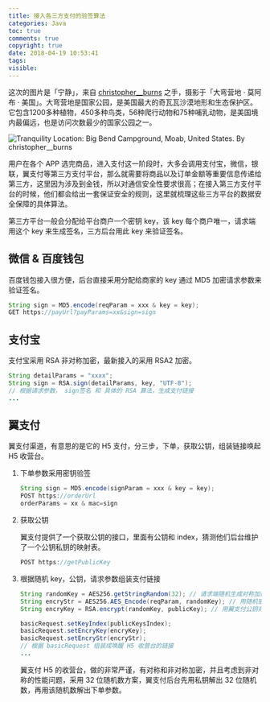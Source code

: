 ```yaml
---
title: 接入各三方支付的验签算法
categories: Java
toc: true
comments: true
copyright: true
date: 2018-04-19 10:53:41
tags:
visible:
---
```


这次的图片是「宁静」，来自 [christopher__burns](https://unsplash.com/@christopher__burns) 之手，摄影于「大弯营地 · 莫阿布 · 美国」。大弯营地是国家公园，是美国最大的奇瓦瓦沙漠地形和生态保护区。它包含1200多种植物，450多种鸟类，56种爬行动物和75种哺乳动物，是美国境内最偏远，也是访问次数最少的国家公园之一。

<!--more-->

![Tranquility <br/> Location: Big Bend Campground, Moab, United States.  By christopher__burns](/unsplash/christopher-burns-253183-unsplash.jpg)



用户在各个 APP 选完商品，进入支付这一阶段时，大多会调用支付宝，微信，银联，翼支付等第三方支付平台，那么就需要将商品以及订单金额等重要信息传递给第三方，这里因为涉及到金钱，所以对通信安全性要求很高；在接入第三方支付平台的时候，他们都会给出一套保证安全的规则，这里就梳理这些三方平台的数据安全保障的具体算法。

第三方平台一般会分配给平台商户一个密钥 key，该 key 每个商户唯一，请求端用这个 key 来生成签名，三方后台用此 key 来验证签名。

## 微信 & 百度钱包

百度钱包接入很方便，后台直接采用分配给商家的 key 通过 MD5 加密请求参数来验证签名。

```java
String sign = MD5.encode(reqParam = xxx & key = key);
GET https://payUrl?payParams=xx&sign=sign
```

## 支付宝

支付宝采用 RSA 非对称加密，最新接入的采用 RSA2 加密。

```java
String detailParams = "xxxx";
String sign = RSA.sign(detailParams, key, "UTF-8");
// 根据请求参数， sign签名 和 具体的 RSA 算法，生成支付链接
...
```

## 翼支付

翼支付渠道，有意思的是它的 H5 支付，分三步，下单，获取公钥，组装链接唤起 H5 收营台。

1. 下单参数采用密钥验签

   ```java
   String sign = MD5.encode(signParam = xxx & key = key);
   POST https://orderUrl
   orderParams = xx & mac=sign
   ```

2. 获取公钥

   翼支付提供了一个获取公钥的接口，里面有公钥和 index，猜测他们后台维护了一个公钥私钥的映射表。

   ```java
   POST https://getPublicKey
   ```

3. 根据随机 key，公钥，请求参数组装支付链接

   ```java
   String randomKey = AES256.getStringRandom(32); // 请求端随机生成对称加密的密钥
   String encryStr = AES256.AES_Encode(reqParam, randomKey); // 用随机密钥对称加密请求参数
   String encryKey = RSA.encrypt(randomKey, publicKey); // 用翼支付公钥对本地随机密钥进行非对称加密

   basicRequest.setKeyIndex(publicKeysIndex);
   basicRequest.setEncryKey(encryKey);
   basicRequest.setEncryStr(encryStr);
   // 根据 basicRequest 组装成唤醒 H5 收营台的链接
   ...
   ```

   翼支付 H5 的收营台，做的非常严谨，有对称和非对称加密，并且考虑到非对称的性能问题，采用 32 位随机数方案，翼支付后台先用私钥解出 32 位随机数，再用该随机数解出下单参数。

